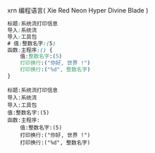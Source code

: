 
xrn 编程语言( Xie Red Neon Hyper Divine Blade )

```css
标题:系统流打印信息
导入:系统流
导入:工具包
# 值:整数名字:(5)
函数:主程序:() {
    值:整数名字:(5)
    打印换行:("你好, 世界 !")
    打印换行:("%d", 整数名字)
}
```


```
标题:系统流打印信息
导入:系统流
导入:工具包
值:整数名字:(5)
函数:主程序:
    值:整数名字:(5)
    打印换行:("你好, 世界 !")
    打印换行:("%d", 整数名字)




```
